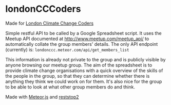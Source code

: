 londonCCCoders
==============

Made for [London Climate Change Coders](http://www.meetup.com/London-Climate-Change-Coders/)

Simple restful API to be called by a Google Spreadsheet script. It uses the Meetup API documented at http://www.meetup.com/meetup_api/ to automatically collate the group members' details. The only API endpoint (currently) is: ```londonccc.meteor.com/api/get_members_list```

This information is already not private to the group and is publicly visible by anyone browsing our meetup group.  The aim of the spreadsheet is to provide climate change organisations with a quick overview of the skills of the people in the group, so that they can determine whether there is anything they think we could work on for them. It's also nice for the group to be able to look at what other group members do and think.

Made with [Meteor.js](http://www.meteor.com) and [reststop2](http://github.differential.io/reststop2/)
